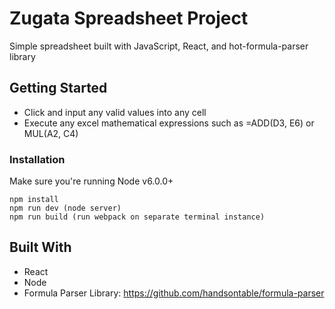 # Zugata Spreadsheet Project

Simple spreadsheet built with JavaScript, React, and hot-formula-parser library

## Getting Started

* Click and input any valid values into any cell
* Execute any excel mathematical expressions such as =ADD(D3, E6) or MUL(A2, C4)

### Installation

Make sure you're running Node v6.0.0+

```
npm install
npm run dev (node server)
npm run build (run webpack on separate terminal instance)
```

## Built With

* React 
* Node
* Formula Parser Library: https://github.com/handsontable/formula-parser
